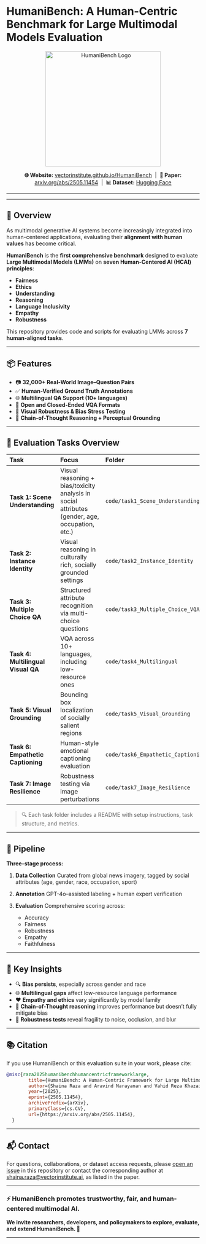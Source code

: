 # HumaniBench: A Human-Centric Benchmark for Large Multimodal Models Evaluation

<p align="center">
  <img src="https://github.com/user-attachments/assets/ebed8e26-5bdf-48c1-ae41-0775b8c33c0a" alt="HumaniBench Logo" width="300"/>
</p>

<p align="center">
  <b>🌐 Website:</b> <a href="https://vectorinstitute.github.io/HumaniBench/">vectorinstitute.github.io/HumaniBench</a>  
  &nbsp;|&nbsp;
  <b>📄 Paper:</b> <a href="https://arxiv.org/abs/2505.11454">arxiv.org/abs/2505.11454</a>  
  &nbsp;|&nbsp;
  <b>📊 Dataset:</b> <a href="https://huggingface.co/datasets/vector-institute/HumaniBench">Hugging Face</a>
</p>

---

---

## 🧠 Overview

As multimodal generative AI systems become increasingly integrated into human-centered applications, evaluating their **alignment with human values** has become critical.

**HumaniBench** is the **first comprehensive benchmark** designed to evaluate **Large Multimodal Models (LMMs)** on **seven Human-Centered AI (HCAI) principles**:

* **Fairness**
* **Ethics**
* **Understanding**
* **Reasoning**
* **Language Inclusivity**
* **Empathy**
* **Robustness**

This repository provides code and scripts for evaluating LMMs across **7 human-aligned tasks**.

---

## 📦 Features

* 📷 **32,000+ Real-World Image–Question Pairs**
* ✅ **Human-Verified Ground Truth Annotations**
* 🌐 **Multilingual QA Support (10+ languages)**
* 🧠 **Open and Closed-Ended VQA Formats**
* 🧪 **Visual Robustness & Bias Stress Testing**
* 📑 **Chain-of-Thought Reasoning + Perceptual Grounding**


---

## 📂 Evaluation Tasks Overview

| Task                               | Focus                                                                                          | Folder                             |
| :--------------------------------- | :--------------------------------------------------------------------------------------------- | :--------------------------------- |
| **Task 1: Scene Understanding**    | Visual reasoning + bias/toxicity analysis in social attributes (gender, age, occupation, etc.) | `code/task1_Scene_Understanding`   |
| **Task 2: Instance Identity**      | Visual reasoning in culturally rich, socially grounded settings                                | `code/task2_Instance_Identity`     |
| **Task 3: Multiple Choice QA**     | Structured attribute recognition via multi-choice questions                                    | `code/task3_Multiple_Choice_VQA`   |
| **Task 4: Multilingual Visual QA** | VQA across 10+ languages, including low-resource ones                                          | `code/task4_Multilingual`          |
| **Task 5: Visual Grounding**       | Bounding box localization of socially salient regions                                          | `code/task5_Visual_Grounding`      |
| **Task 6: Empathetic Captioning**  | Human-style emotional captioning evaluation                                                    | `code/task6_Empathetic_Captioning` |
| **Task 7: Image Resilience**       | Robustness testing via image perturbations                                                     | `code/task7_Image_Resilience`      |

> 🔍 Each task folder includes a README with setup instructions, task structure, and metrics.

---

## 🧬 Pipeline

**Three-stage process:**

1. **Data Collection**
   Curated from global news imagery, tagged by social attributes (age, gender, race, occupation, sport)

2. **Annotation**
   GPT-4o–assisted labeling + human expert verification

3. **Evaluation**
   Comprehensive scoring across:

   * Accuracy
   * Fairness
   * Robustness
   * Empathy
   * Faithfulness

---

## 🔑 Key Insights

* 🔍 **Bias persists**, especially across gender and race
* 🌐 **Multilingual gaps** affect low-resource language performance
* ❤️ **Empathy and ethics** vary significantly by model family
* 🧠 **Chain-of-Thought reasoning** improves performance but doesn’t fully mitigate bias
* 🧪 **Robustness tests** reveal fragility to noise, occlusion, and blur

---

## 📚 Citation

If you use HumaniBench or this evaluation suite in your work, please cite:

```bibtex
@misc{raza2025humanibenchhumancentricframeworklarge,
        title={HumaniBench: A Human-Centric Framework for Large Multimodal Models Evaluation}, 
        author={Shaina Raza and Aravind Narayanan and Vahid Reza Khazaie and Ashmal Vayani and Mukund S. Chettiar and Amandeep Singh and Mubarak Shah and Deval Pandya},
        year={2025},
        eprint={2505.11454},
        archivePrefix={arXiv},
        primaryClass={cs.CV},
        url={https://arxiv.org/abs/2505.11454}, 
  }

```

---

## 📬 Contact

For questions, collaborations, or dataset access requests, please [open an issue](https://github.com/VectorInstitute/HumaniBench/issues) in this repository or contact the corresponding author at [shaina.raza@vectorinstitute.ai](mailto:shaina.raza@vectorinstitute.ai), as listed in the paper.

---

### ⚡ HumaniBench promotes trustworthy, fair, and human-centered multimodal AI.

**We invite researchers, developers, and policymakers to explore, evaluate, and extend HumaniBench. 🚀**

---

